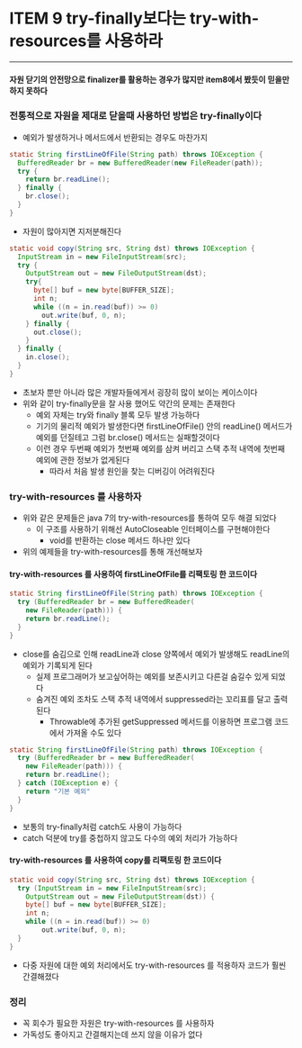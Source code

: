 # ITEM 9 try-finally보다는 try-with-resources를 사용하라

--------------------------------------------
#### 자원 닫기의 안전망으로 finalizer를 활용하는 경우가 많지만 item8에서 봤듯이 믿을만 하지 못하다

### 전통적으로 자원을 제대로 닫을때 사용하던 방법은 try-finally이다
* 예외가 발생하거나 메서드에서 반환되는 경우도 마찬가지
```` java
static String firstLineOfFile(String path) throws IOException {
  BufferedReader br = new BufferedReader(new FileReader(path));
  try {
    return br.readLine();
  } finally {
    br.close();
  }
}
````
* 자원이 많아지면 지저분해진다
```` java
static void copy(String src, String dst) throws IOException {
  InputStream in = new FileInputStream(src);
  try {
    OutputStream out = new FileOutputStream(dst);
    try{
      byte[] buf = new byte[BUFFER_SIZE];
      int n;
      while ((n = in.read(buf)) >= 0)
        out.write(buf, 0, n);
    } finally {
      out.close();
    }
  } finally {
    in.close();
  }
}
````
* 초보자 뿐만 아니라 많은 개발자들에게서 굉장히 많이 보이는 케이스이다
* 위와 같이 try-finally문을 잘 사용 했어도 약간의 문제는 존재한다
  * 예외 자체는 try와 finally 블록 모두 발생 가능하다
  * 기기의 물리적 예외가 발생한다면 firstLineOfFile() 안의 readLine() 메서드가 예외를 던질테고 그럼 br.close() 메서드는 실패할것이다
  * 이런 경우 두번째 예외가 첫번째 예외를 삼켜 버리고 스택 추적 내역에 첫번째 예외에 관한 정보가 없게된다
    * 따라서 처음 발생 원인을 찾는 디버깅이 어려워진다

### try-with-resources 를 사용하자
* 위와 같은 문제들은 java 7의 try-with-resources를 통하여 모두 해결 되었다
  * 이 구조를 사용하기 위해선 AutoCloseable 인터페이스를 구현해야한다
    * void를 반환하는 close 메서드 하나만 있다
* 위의 예제들을 try-with-resources를 통해 개선해보자

#### try-with-resources 를 사용하여 firstLineOfFile를 리팩토링 한 코드이다
```` java
static String firstLineOfFile(String path) throws IOException {
  try (BufferedReader br = new BufferedReader(
    new FileReader(path))) {
    return br.readLine();
  }
}
````
* close를 숨김으로 인해 readLine과 close 양쪽에서 예외가 발생해도 readLine의 예외가 기록되게 된다
  * 실제 프로그래머가 보고싶어하는 예외를 보존시키고 다른걸 숨길수 있게 되었다
  * 숨겨진 예외 조차도 스택 추적 내역에서 suppressed라는 꼬리표를 달고 출력된다
    * Throwable에 추가된 getSuppressed 메서드를 이용하면 프로그램 코드에서 가져올 수도 있다
```` java
static String firstLineOfFile(String path) throws IOException {
  try (BufferedReader br = new BufferedReader(
    new FileReader(path))) {
    return br.readLine();
  } catch (IOException e) {
    return "기본 예외"
  }
}
````
* 보통의 try-finally처럼 catch도 사용이 가능하다
* catch 덕분에 try를 중첩하지 않고도 다수의 예외 처리가 가능하다

#### try-with-resources 를 사용하여 copy를 리팩토링 한 코드이다
```` java
static void copy(String src, String dst) throws IOException {
  try (InputStream in = new FileInputStream(src);
    OutputStream out = new FileOutputStream(dst)) {
    byte[] buf = new byte[BUFFER_SIZE];
    int n;
    while ((n = in.read(buf)) >= 0)
        out.write(buf, 0, n);
  }
}
````
* 다중 자원에 대한 예외 처리에서도 try-with-resources 를 적용하자 코드가 훨씬 간결해졌다

### 정리
* 꼭 회수가 필요한 자원은 try-with-resources 를 사용하자 
* 가독성도 좋아지고 간결해지는데 쓰지 않을 이유가 없다